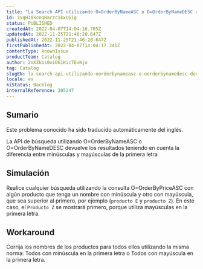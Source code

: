 ```yaml
---
title: "La Search API utilizando O=OrderByNameASC o O=OrderByNameDESC devuelve los resultados teniendo en cuenta la diferencia entre minúsculas y mayúsculas de la primera letra"
id: 1VqHI8kcnqRarzc1kxUGig
status: PUBLISHED
createdAt: 2022-04-07T14:04:16.705Z
updatedAt: 2022-11-25T21:46:20.647Z
publishedAt: 2022-11-25T21:46:20.647Z
firstPublishedAt: 2022-04-07T14:04:17.341Z
contentType: knownIssue
productTeam: Catalog
author: 2mXZkbi0oi061KicTExNjo
tag: Catalog
slugEN: la-search-api-utilizando-oorderbynameasc-o-oorderbynamedesc-devuelve-los-resultados-teniendo-en-cuenta-la-diferencia-entre-minusculas-y-mayusculas-de-la-primera-letra
locale: es
kiStatus: Backlog
internalReference: 305247
---
```


## Sumario

<div class="alert alert-info">
  <p>Este problema conocido ha sido traducido automáticamente del inglés.</p>
</div>


La API de búsqueda utilizando O=OrderByNameASC o O=OrderByNameDESC devuelve los resultados teniendo en cuenta la diferencia entre minúsculas y mayúsculas de la primera letra



## Simulación


Realice cualquier búsqueda utilizando la consulta O=OrderByPriceASC con algún producto que tenga un nombre con minúscula y otro con mayúscula, que sea superior al primero, por ejemplo (`producto E` y `producto Z`).
En este caso, el `Producto Z` se mostrará primero, porque utiliza mayúsculas en la primera letra.



## Workaround


Corrija los nombres de los productos para todos ellos utilizando la misma norma: Todos con minúscula en la primera letra o Todos con mayúscula en la primera letra.

